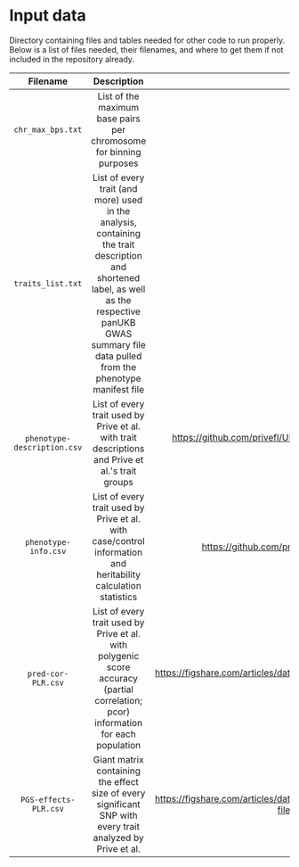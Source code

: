 # Input data
Directory containing files and tables needed for other code to run properly. Below is a list of files needed, their filenames, and where to get them if not included in the repository already.

| Filename | Description | Source |
|:--------:|:--------:|:--------:|
| `chr_max_bps.txt` | List of the maximum base pairs per chromosome for binning purposes | This github repository |
| `traits_list.txt` | List of every trait (and more) used in the analysis, containing the trait description and shortened label, as well as the respective panUKB GWAS summary file data pulled from the phenotype manifest file | This github repository |
| `phenotype-description.csv` | List of every trait used by Prive et al. with trait descriptions and Prive et al.'s trait groups | https://github.com/privefl/UKBB-PGS/blob/main/phenotype-description.xlsx (must convert to .csv file) |
| `phenotype-info.csv` | List of every trait used by Prive et al. with case/control information and heritability calculation statistics| https://github.com/privefl/UKBB-PGS/blob/main/phenotype-info.csv |
| `pred-cor-PLR.csv` | List of every trait used by Prive et al. with polygenic score accuracy (partial correlation; pcor) information for each population | https://figshare.com/articles/dataset/Effect_sizes_for_215_polygenic_scores/14074760/2?file=31619357 |
| `PGS-effects-PLR.csv` | Giant matrix containing the effect size of every significant SNP with every trait analyzed by Prive et al. | https://figshare.com/articles/dataset/Effect_sizes_for_215_polygenic_scores/14074760/2?file=31619351 (must unzip first)|